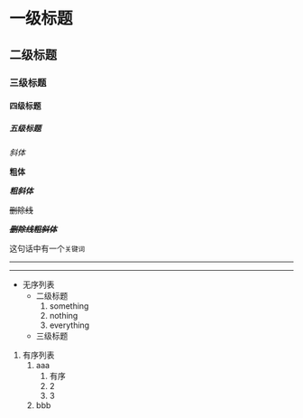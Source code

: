 # 一级标题
## 二级标题
### 三级标题
#### 四级标题
##### 五级标题

*斜体*

**粗体**

***粗斜体***

~~删除线~~

***~~删除线粗斜体~~***

这句话中有一个`关键词`

---
***

* 无序列表
	* 二级标题
		1. something
		2. nothing
		3. everything
	* 三级标题


1. 有序列表
   1. aaa
      1. 有序
      2. 2
      3. 3
   2. bbb